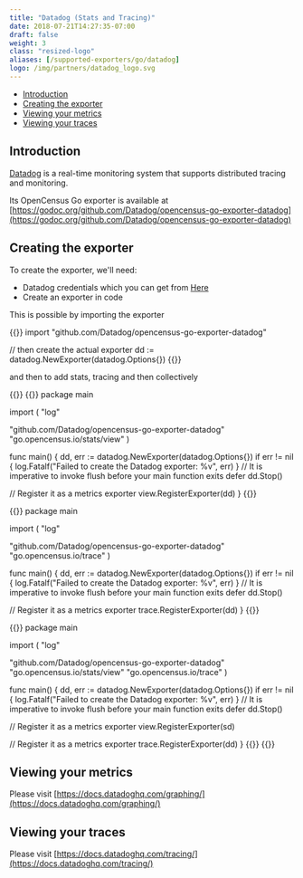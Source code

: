 ```yaml
---
title: "Datadog (Stats and Tracing)"
date: 2018-07-21T14:27:35-07:00
draft: false
weight: 3
class: "resized-logo"
aliases: [/supported-exporters/go/datadog]
logo: /img/partners/datadog_logo.svg
---
```


- [Introduction](#introduction)
- [Creating the exporter](#creating-the-exporter)
- [Viewing your metrics](#viewing-your-metrics)
- [Viewing your traces](#viewing-your-traces)

## Introduction
[Datadog](https://www.datadoghq.com/) is a real-time monitoring system that supports distributed tracing and monitoring.

Its OpenCensus Go exporter is available at [https://godoc.org/github.com/Datadog/opencensus-go-exporter-datadog](https://godoc.org/github.com/Datadog/opencensus-go-exporter-datadog)


## Creating the exporter

To create the exporter, we'll need:
* Datadog credentials which you can get from [Here](https://docs.datadoghq.com/getting_started/)
* Create an exporter in code

This is possible by importing the exporter

{{<highlight go>}}
import "github.com/Datadog/opencensus-go-exporter-datadog"

// then create the actual exporter
dd := datadog.NewExporter(datadog.Options{})
{{</highlight>}}

and then to add stats, tracing and then collectively

{{<tabs Stats Tracing All>}}
{{<highlight go>}}
package main

import (
  "log"

  "github.com/Datadog/opencensus-go-exporter-datadog"
  "go.opencensus.io/stats/view"
)

func main() {
  dd, err := datadog.NewExporter(datadog.Options{})
  if err != nil {
    log.Fatalf("Failed to create the Datadog exporter: %v", err)
  }
  // It is imperative to invoke flush before your main function exits
  defer dd.Stop()

  // Register it as a metrics exporter
  view.RegisterExporter(dd)
}
{{</highlight>}}

{{<highlight go>}}
package main

import (
   "log"

  "github.com/Datadog/opencensus-go-exporter-datadog"
  "go.opencensus.io/trace"
)

func main() {
  dd, err := datadog.NewExporter(datadog.Options{})
  if err != nil {
    log.Fatalf("Failed to create the Datadog exporter: %v", err)
  }
  // It is imperative to invoke flush before your main function exits
  defer dd.Stop()

  // Register it as a metrics exporter
  trace.RegisterExporter(dd)
}
{{</highlight>}}

{{<highlight go>}}
package main

import (
  "log"

  "github.com/Datadog/opencensus-go-exporter-datadog"
  "go.opencensus.io/stats/view"
  "go.opencensus.io/trace"
)

func main() {
  dd, err := datadog.NewExporter(datadog.Options{})
  if err != nil {
    log.Fatalf("Failed to create the Datadog exporter: %v", err)
  }
  // It is imperative to invoke flush before your main function exits
  defer dd.Stop()

  // Register it as a metrics exporter
  view.RegisterExporter(sd)

  // Register it as a metrics exporter
  trace.RegisterExporter(dd)
}
{{</highlight>}}
{{</tabs>}}

## Viewing your metrics
Please visit [https://docs.datadoghq.com/graphing/](https://docs.datadoghq.com/graphing/)

## Viewing your traces
Please visit [https://docs.datadoghq.com/tracing/](https://docs.datadoghq.com/tracing/)
